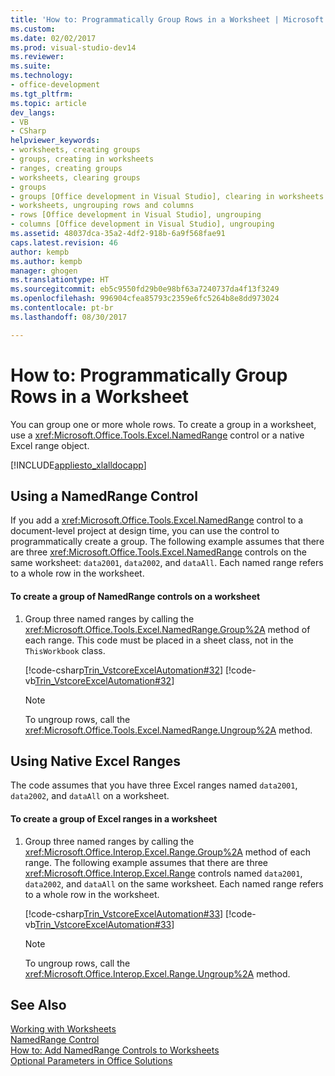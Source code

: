 ```yaml
---
title: 'How to: Programmatically Group Rows in a Worksheet | Microsoft Docs'
ms.custom: 
ms.date: 02/02/2017
ms.prod: visual-studio-dev14
ms.reviewer: 
ms.suite: 
ms.technology:
- office-development
ms.tgt_pltfrm: 
ms.topic: article
dev_langs:
- VB
- CSharp
helpviewer_keywords:
- worksheets, creating groups
- groups, creating in worksheets
- ranges, creating groups
- worksheets, clearing groups
- groups
- groups [Office development in Visual Studio], clearing in worksheets
- worksheets, ungrouping rows and columns
- rows [Office development in Visual Studio], ungrouping
- columns [Office development in Visual Studio], ungrouping
ms.assetid: 48037dca-35a2-4df2-918b-6a9f568fae91
caps.latest.revision: 46
author: kempb
ms.author: kempb
manager: ghogen
ms.translationtype: HT
ms.sourcegitcommit: eb5c9550fd29b0e98bf63a7240737da4f13f3249
ms.openlocfilehash: 996904cfea85793c2359e6fc5264b8e8dd973024
ms.contentlocale: pt-br
ms.lasthandoff: 08/30/2017

---
```

# <a name="how-to-programmatically-group-rows-in-a-worksheet"></a>How to: Programmatically Group Rows in a Worksheet
  You can group one or more whole rows. To create a group in a worksheet, use a <xref:Microsoft.Office.Tools.Excel.NamedRange> control or a native Excel range object.  
  
 [!INCLUDE[appliesto_xlalldocapp](../vsto/includes/appliesto-xlalldocapp-md.md)]  
  
## <a name="using-a-namedrange-control"></a>Using a NamedRange Control  
 If you add a <xref:Microsoft.Office.Tools.Excel.NamedRange> control to a document-level project at design time, you can use the control to programmatically create a group. The following example assumes that there are three <xref:Microsoft.Office.Tools.Excel.NamedRange> controls on the same worksheet: `data2001`, `data2002`, and `dataAll`. Each named range refers to a whole row in the worksheet.  
  
#### <a name="to-create-a-group-of-namedrange-controls-on-a-worksheet"></a>To create a group of NamedRange controls on a worksheet  
  
1.  Group three named ranges by calling the <xref:Microsoft.Office.Tools.Excel.NamedRange.Group%2A> method of each range. This code must be placed in a sheet class, not in the `ThisWorkbook` class.  
  
     [!code-csharp[Trin_VstcoreExcelAutomation#32](../vsto/codesnippet/CSharp/Trin_VstcoreExcelAutomationCS/Sheet1.cs#32)]  [!code-vb[Trin_VstcoreExcelAutomation#32](../vsto/codesnippet/VisualBasic/Trin_VstcoreExcelAutomation/Sheet1.vb#32)]  
  
    > [!NOTE]  
    >  To ungroup rows, call the <xref:Microsoft.Office.Tools.Excel.NamedRange.Ungroup%2A> method.  
  
## <a name="using-native-excel-ranges"></a>Using Native Excel Ranges  
 The code assumes that you have three Excel ranges named `data2001`, `data2002`, and `dataAll` on a worksheet.  
  
#### <a name="to-create-a-group-of-excel-ranges-in-a-worksheet"></a>To create a group of Excel ranges in a worksheet  
  
1.  Group three named ranges by calling the <xref:Microsoft.Office.Interop.Excel.Range.Group%2A> method of each range. The following example assumes that there are three <xref:Microsoft.Office.Interop.Excel.Range> controls named `data2001`, `data2002`, and `dataAll` on the same worksheet. Each named range refers to a whole row in the worksheet.  
  
     [!code-csharp[Trin_VstcoreExcelAutomation#33](../vsto/codesnippet/CSharp/Trin_VstcoreExcelAutomationCS/Sheet1.cs#33)]  [!code-vb[Trin_VstcoreExcelAutomation#33](../vsto/codesnippet/VisualBasic/Trin_VstcoreExcelAutomation/Sheet1.vb#33)]  
  
    > [!NOTE]  
    >  To ungroup rows, call the <xref:Microsoft.Office.Interop.Excel.Range.Ungroup%2A> method.  
  
## <a name="see-also"></a>See Also  
 [Working with Worksheets](../vsto/working-with-worksheets.md)   
 [NamedRange Control](../vsto/namedrange-control.md)   
 [How to: Add NamedRange Controls to Worksheets](../vsto/how-to-add-namedrange-controls-to-worksheets.md)   
 [Optional Parameters in Office Solutions](../vsto/optional-parameters-in-office-solutions.md)  
  
  
